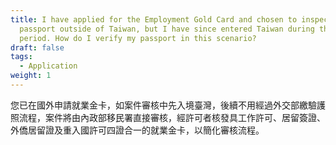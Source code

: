 ```yaml
---
title: I have applied for the Employment Gold Card and chosen to inspect my
  passport outside of Taiwan, but I have since entered Taiwan during the review
  period. How do I verify my passport in this scenario?
draft: false
tags:
  - Application
weight: 1
---
```

您已在國外申請就業金卡，如案件審核中先入境臺灣，後續不用經過外交部繳驗護照流程，案件將由內政部移民署直接審核，經許可者核發具工作許可、居留簽證、外僑居留證及重入國許可四證合一的就業金卡，以簡化審核流程。